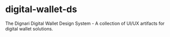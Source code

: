 # digital-wallet-ds
The Dignari Digital Wallet Design System - A collection of UI/UX artifacts for digital wallet solutions.
